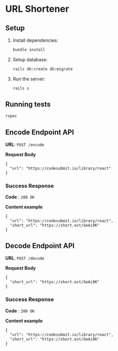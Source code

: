 # URL Shortener

## Setup

1. Install dependencies:
   ```sh
   bundle install
   ```

2. Setup database:
   ```sh
   rails db:create db:migrate
   ```

3. Run the server:
   ```sh
   rails s
   ```

## Running tests
   ```sh
   rspec
   ```

## Encode Endpoint API

**URL**: `POST /encode`

**Request Body**
```json5
{
  "url": "https://codesubmit.io/library/react"
}
```

### Success Response

**Code** : `200 OK`

**Content example**

```json5
{
  "url": "https://codesubmit.io/library/react",
  "short_url": "https://short.est/GeAi9K"
}
```

## Decode Endpoint API

**URL**: `POST /decode`

**Request Body**
```json5
{
  "short_url": "https://short.est/GeAi9K"
}
```

### Success Response

**Code** : `200 OK`

**Content example**

```json5
{
  "url": "https://codesubmit.io/library/react",
  "short_url": "https://short.est/GeAi9K"
}
```

